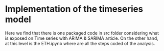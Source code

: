 # Implementation of the timeseries model

Here we find that there is one packaged code in src folder considering what is exposed on Time series with ARIMA & SARIMA article. On the other hand, at this level is the ETH.ipynb where are all the steps coded of the analysis.

